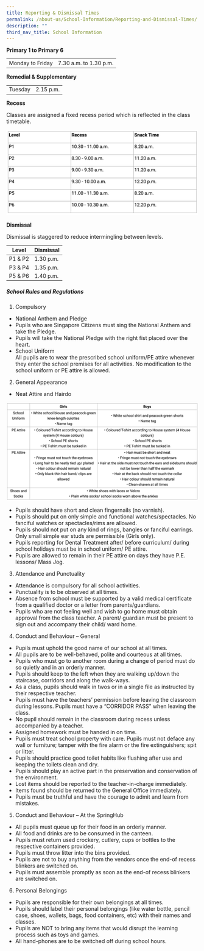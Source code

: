 ```yaml
---
title: Reporting & Dismissal Times
permalink: /about-us/School-Information/Reporting-and-Dismissal-Times/
description: ""
third_nav_title: School Information
---
```

**Primary 1 to Primary 6**

| ||
| -------- | -------- |
| Monday to Friday     | 7.30 a.m. to 1.30 p.m.     | 

**Remedial & Supplementary**

| ||
| -------- | -------- |
|Tuesday|2.15 p.m.|

**Recess**

Classes are assigned a fixed recess period which is reflected in the class timetable.

![](/images/recess.png)

**Dismissal**

Dismissal is staggered to reduce intermingling between levels.

| Level | Dismissal|
| -------- | -------- | 
| P1 & P2     | 1.30 p.m.     | 
|P3 & P4|1.35 p.m.
|P5 & P6|1.40 p.m.

##### School Rules and Regulations

1. Compulsory
- National Anthem and Pledge
- Pupils who are Singapore Citizens must sing the National Anthem and take the Pledge.
- Pupils will take the National Pledge with the right fist placed over the heart.
- School Uniform
<br>All pupils are to wear the prescribed school uniform/PE attire whenever they enter the school premises for all activities. No modification to the school uniform or PE attire is allowed.

2. General Appearance
- Neat Attire and Hairdo

![](/images/appearance.png)

- Pupils should have short and clean fingernails (no varnish).
- Pupils should put on only simple and functional watches/spectacles. No fanciful watches or spectacles/rims are allowed.
- Pupils should not put on any kind of rings, bangles or fanciful earrings. Only small simple ear studs are permissible (Girls only).
- Pupils reporting for Dental Treatment after/ before curriculum/ during school holidays must be in school uniform/ PE attire.
- Pupils are allowed to remain in their PE attire on days they have P.E. lessons/ Mass Jog.
3.  Attendance and Punctuality
- Attendance is compulsory for all school activities.
- Punctuality is to be observed at all times.
- Absence from school must be supported by a valid medical certificate from a qualified doctor or a letter from parents/guardians.
- Pupils who are not feeling well and wish to go home must obtain approval from the class teacher. A parent/ guardian must be present to sign out and accompany their child/ ward home.

4.  Conduct and Behaviour – General
- Pupils must uphold the good name of our school at all times.
- All pupils are to be well-behaved, polite and courteous at all times.
- Pupils who must go to another room during a change of period must do so quietly and in an orderly manner.
- Pupils should keep to the left when they are walking up/down the staircase, corridors and along the walk-ways.
- As a class, pupils should walk in twos or in a single file as instructed by their respective teacher.
- Pupils must have the teachers’ permission before leaving the classroom during lessons. Pupils must have a “CORRIDOR PASS” when leaving the class.
- No pupil should remain in the classroom during recess unless accompanied by a teacher.
- Assigned homework must be handed in on time.
-  Pupils must treat school property with care. Pupils must not deface any wall or furniture; tamper with the fire alarm or the fire extinguishers; spit or litter.
- Pupils should practice good toilet habits like flushing after use and keeping the toilets clean and dry.
- Pupils should play an active part in the preservation and conservation of the environment.
- Lost items should be reported to the teacher-in-charge immediately.
- Items found should be returned to the General Office immediately.
- Pupils must be truthful and have the courage to admit and learn from mistakes.
5.  Conduct and Behaviour – At the SpringHub
- All pupils must queue up for their food in an orderly manner.
- All food and drinks are to be consumed in the canteen.
- Pupils must return used crockery, cutlery, cups or bottles to the respective containers provided.
- Pupils must throw litter into the bins provided.
- Pupils are not to buy anything from the vendors once the end-of recess blinkers are switched on.
- Pupils must assemble promptly as soon as the end-of recess blinkers are switched on.
6.  Personal Belongings
- Pupils are responsible for their own belongings at all times.
- Pupils should label their personal belongings (like water bottle, pencil case, shoes, wallets, bags, food containers, etc) with their names and classes.
- Pupils are NOT to bring any items that would disrupt the learning process such as toys and games.
- All hand-phones are to be switched off during school hours.